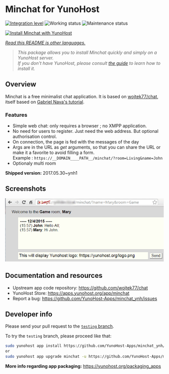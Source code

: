 <!--
N.B.: This README was automatically generated by <https://github.com/YunoHost/apps/tree/master/tools/readme_generator>
It shall NOT be edited by hand.
-->

# Minchat for YunoHost

[![Integration level](https://dash.yunohost.org/integration/minchat.svg)](https://dash.yunohost.org/appci/app/minchat) ![Working status](https://ci-apps.yunohost.org/ci/badges/minchat.status.svg) ![Maintenance status](https://ci-apps.yunohost.org/ci/badges/minchat.maintain.svg)

[![Install Minchat with YunoHost](https://install-app.yunohost.org/install-with-yunohost.svg)](https://install-app.yunohost.org/?app=minchat)

*[Read this README is other languages.](./ALL_README.md)*

> *This package allows you to install Minchat quickly and simply on a YunoHost server.*  
> *If you don't have YunoHost, please consult [the guide](https://yunohost.org/install) to learn how to install it.*

## Overview

Minchat is a free minimalist chat application. It is based on [wojtek77/chat](https://github.com/wojtek77/chat), itself based on [Gabriel Nava's tutorial](http://code.tutsplus.com/tutorials/how-to-create-a-simple-web-based-chat-application--net-5931).

### Features

- Simple web chat: only requires a browser ; no XMPP application.
- No need for users to register. Just need the web address. But optional authorisation control.
- On connection, the page is fed with the messages of the day
- Args are in the URL as *get* arguments, so that you can share the URL or make it a favorite to avoid filling a form.  
Example : `https://__DOMAIN____PATH__/minchat/?room=Living&name=John`
- Optionaly multi room

**Shipped version:** 2017.05.30~ynh1

## Screenshots

![Screenshot of Minchat](./doc/screenshots/minchat_ynh_screenshot01.gif)

## Documentation and resources

- Upstream app code repository: <https://github.com/wojtek77/chat>
- YunoHost Store: <https://apps.yunohost.org/app/minchat>
- Report a bug: <https://github.com/YunoHost-Apps/minchat_ynh/issues>

## Developer info

Please send your pull request to the [`testing` branch](https://github.com/YunoHost-Apps/minchat_ynh/tree/testing).

To try the `testing` branch, please proceed like that:

```bash
sudo yunohost app install https://github.com/YunoHost-Apps/minchat_ynh/tree/testing --debug
or
sudo yunohost app upgrade minchat -u https://github.com/YunoHost-Apps/minchat_ynh/tree/testing --debug
```

**More info regarding app packaging:** <https://yunohost.org/packaging_apps>
